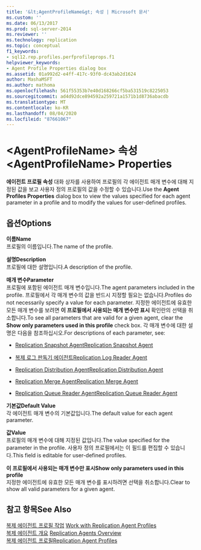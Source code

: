 ```yaml
---
title: '&lt;AgentProfileName&gt; 속성 | Microsoft 문서'
ms.custom: ''
ms.date: 06/13/2017
ms.prod: sql-server-2014
ms.reviewer: ''
ms.technology: replication
ms.topic: conceptual
f1_keywords:
- sql12.rep.profiles.perfprofileprops.f1
helpviewer_keywords:
- Agent Profile Properties dialog box
ms.assetid: 01a992d2-e4ff-417c-93f0-dc43ab2d1624
author: MashaMSFT
ms.author: mathoma
ms.openlocfilehash: 561f55353b7e40d168266cf5ba531519c8225053
ms.sourcegitcommit: ad4d92dce894592a259721a1571b1d8736abacdb
ms.translationtype: MT
ms.contentlocale: ko-KR
ms.lasthandoff: 08/04/2020
ms.locfileid: "87661067"
---
```

# <a name="ltagentprofilenamegt-properties"></a><span data-ttu-id="56424-102">&lt;AgentProfileName&gt; 속성</span><span class="sxs-lookup"><span data-stu-id="56424-102">&lt;AgentProfileName&gt; Properties</span></span>
  <span data-ttu-id="56424-103">**에이전트 프로필 속성** 대화 상자를 사용하여 프로필의 각 에이전트 매개 변수에 대해 지정된 값을 보고 사용자 정의 프로필의 값을 수정할 수 있습니다.</span><span class="sxs-lookup"><span data-stu-id="56424-103">Use the **Agent Profiles Properties** dialog box to view the values specified for each agent parameter in a profile and to modify the values for user-defined profiles.</span></span>  
  
## <a name="options"></a><span data-ttu-id="56424-104">옵션</span><span class="sxs-lookup"><span data-stu-id="56424-104">Options</span></span>  
 <span data-ttu-id="56424-105">**이름**</span><span class="sxs-lookup"><span data-stu-id="56424-105">**Name**</span></span>  
 <span data-ttu-id="56424-106">프로필의 이름입니다.</span><span class="sxs-lookup"><span data-stu-id="56424-106">The name of the profile.</span></span>  
  
 <span data-ttu-id="56424-107">**설명**</span><span class="sxs-lookup"><span data-stu-id="56424-107">**Description**</span></span>  
 <span data-ttu-id="56424-108">프로필에 대한 설명입니다.</span><span class="sxs-lookup"><span data-stu-id="56424-108">A description of the profile.</span></span>  
  
 <span data-ttu-id="56424-109">**매개 변수**</span><span class="sxs-lookup"><span data-stu-id="56424-109">**Parameter**</span></span>  
 <span data-ttu-id="56424-110">프로필에 포함된 에이전트 매개 변수입니다.</span><span class="sxs-lookup"><span data-stu-id="56424-110">The agent parameters included in the profile.</span></span> <span data-ttu-id="56424-111">프로필에서 각 매개 변수의 값을 반드시 지정할 필요는 없습니다.</span><span class="sxs-lookup"><span data-stu-id="56424-111">Profiles do not necessarily specify a value for each parameter.</span></span> <span data-ttu-id="56424-112">지정한 에이전트에 유효한 모든 매개 변수를 보려면 **이 프로필에서 사용되는 매개 변수만 표시** 확인란의 선택을 취소합니다.</span><span class="sxs-lookup"><span data-stu-id="56424-112">To see all parameters that are valid for a given agent, clear the **Show only parameters used in this profile** check box.</span></span> <span data-ttu-id="56424-113">각 매개 변수에 대한 설명은 다음을 참조하십시오.</span><span class="sxs-lookup"><span data-stu-id="56424-113">For descriptions of each parameter, see:</span></span>  
  
-   [<span data-ttu-id="56424-114">Replication Snapshot Agent</span><span class="sxs-lookup"><span data-stu-id="56424-114">Replication Snapshot Agent</span></span>](agents/replication-snapshot-agent.md)  
  
-   [<span data-ttu-id="56424-115">복제 로그 판독기 에이전트</span><span class="sxs-lookup"><span data-stu-id="56424-115">Replication Log Reader Agent</span></span>](agents/replication-log-reader-agent.md)  
  
-   [<span data-ttu-id="56424-116">Replication Distribution Agent</span><span class="sxs-lookup"><span data-stu-id="56424-116">Replication Distribution Agent</span></span>](agents/replication-distribution-agent.md)  
  
-   [<span data-ttu-id="56424-117">Replication Merge Agent</span><span class="sxs-lookup"><span data-stu-id="56424-117">Replication Merge Agent</span></span>](agents/replication-merge-agent.md)  
  
-   [<span data-ttu-id="56424-118">Replication Queue Reader Agent</span><span class="sxs-lookup"><span data-stu-id="56424-118">Replication Queue Reader Agent</span></span>](agents/replication-queue-reader-agent.md)  
  
 <span data-ttu-id="56424-119">**기본값**</span><span class="sxs-lookup"><span data-stu-id="56424-119">**Default Value**</span></span>  
 <span data-ttu-id="56424-120">각 에이전트 매개 변수의 기본값입니다.</span><span class="sxs-lookup"><span data-stu-id="56424-120">The default value for each agent parameter.</span></span>  
  
 <span data-ttu-id="56424-121">**값**</span><span class="sxs-lookup"><span data-stu-id="56424-121">**Value**</span></span>  
 <span data-ttu-id="56424-122">프로필의 매개 변수에 대해 지정된 값입니다.</span><span class="sxs-lookup"><span data-stu-id="56424-122">The value specified for the parameter in the profile.</span></span> <span data-ttu-id="56424-123">사용자 정의 프로필에서는 이 필드를 편집할 수 있습니다.</span><span class="sxs-lookup"><span data-stu-id="56424-123">This field is editable for user-defined profiles.</span></span>  
  
 <span data-ttu-id="56424-124">**이 프로필에서 사용되는 매개 변수만 표시**</span><span class="sxs-lookup"><span data-stu-id="56424-124">**Show only parameters used in this profile**</span></span>  
 <span data-ttu-id="56424-125">지정한 에이전트에 유효한 모든 매개 변수를 표시하려면 선택을 취소합니다.</span><span class="sxs-lookup"><span data-stu-id="56424-125">Clear to show all valid parameters for a given agent.</span></span>  
  
## <a name="see-also"></a><span data-ttu-id="56424-126">참고 항목</span><span class="sxs-lookup"><span data-stu-id="56424-126">See Also</span></span>  
 <span data-ttu-id="56424-127">[복제 에이전트 프로필 작업](agents/work-with-replication-agent-profiles.md) </span><span class="sxs-lookup"><span data-stu-id="56424-127">[Work with Replication Agent Profiles](agents/work-with-replication-agent-profiles.md) </span></span>  
 <span data-ttu-id="56424-128">[복제 에이전트 개요](agents/replication-agents-overview.md) </span><span class="sxs-lookup"><span data-stu-id="56424-128">[Replication Agents Overview](agents/replication-agents-overview.md) </span></span>  
 [<span data-ttu-id="56424-129">복제 에이전트 프로필</span><span class="sxs-lookup"><span data-stu-id="56424-129">Replication Agent Profiles</span></span>](agents/replication-agent-profiles.md)  
  
  
